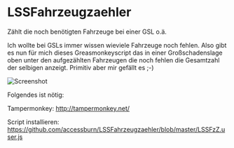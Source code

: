 # LSSFahrzeugzaehler
Zählt die noch benötigten Fahrzeuge bei einer GSL o.ä.


Ich wollte bei GSLs immer wissen wieviele Fahrzeuge noch fehlen.
Also gibt es nun für mich dieses Greasmonkeyscript das in einer Großschadenslage oben unter den aufgezählten Fahrzeugen die noch fehlen die Gesamtzahl der selbigen anzeigt. Primitiv aber mir gefällt es ;-)


![Screenshot](https://github.com/accessburn/LSSFahrzeugzaehler/blob/master/LSSFzZ.JPG?raw=true)




Folgendes ist nötig:

Tampermonkey:
http://tampermonkey.net/

Script installieren:
https://github.com/accessburn/LSSFahrzeugzaehler/blob/master/LSSFzZ.user.js
